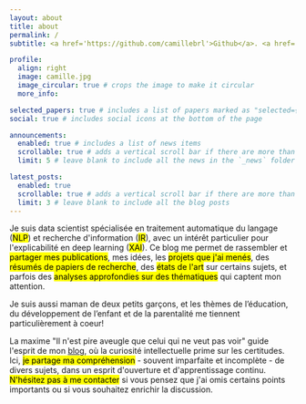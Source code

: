 ```yaml
---
layout: about
title: about
permalink: /
subtitle: <a href='https://github.com/camillebrl'>Github</a>. <a href='https://huggingface.co/camillebrl'>Huggingface</a>. <a href='https://scholar.google.com/citations?user=pDIkfAEAAAAJ&hl=fr&oi=ao'>Google Scholar</a>. <a href='https://x.com/BarbouleCamille/'>X</a>. <a href='https://bsky.app/profile/camillebarboule.bsky.social'>BlueSky</a>.

profile:
  align: right
  image: camille.jpg
  image_circular: true # crops the image to make it circular
  more_info: 

selected_papers: true # includes a list of papers marked as "selected={true}"
social: true # includes social icons at the bottom of the page

announcements:
  enabled: true # includes a list of news items
  scrollable: true # adds a vertical scroll bar if there are more than 3 news items
  limit: 5 # leave blank to include all the news in the `_news` folder

latest_posts:
  enabled: true
  scrollable: true # adds a vertical scroll bar if there are more than 3 new posts items
  limit: 3 # leave blank to include all the blog posts
---
```


Je suis data scientist spécialisée en traitement automatique du langage (<mark>NLP</mark>) et recherche d'information (<mark>IR</mark>), avec un intérêt particulier pour l'explicabilité en deep learning (<mark>XAI</mark>). Ce blog me permet de rassembler et <mark>partager mes publications</mark>, mes idées, les <mark>projets que j'ai menés</mark>, des <mark>résumés de papiers de recherche</mark>, des <mark>états de l'art</mark> sur certains sujets, et parfois des <mark>analyses approfondies sur des thématiques</mark> qui captent mon attention.

Je suis aussi maman de deux petits garçons, et les thèmes de l’éducation, du développement de l’enfant et de la parentalité me tiennent particulièrement à coeur!

La maxime "Il n'est pire aveugle que celui qui ne veut pas voir" guide l'esprit de mon [blog](https://camillebrl.github.io/blog/), où la curiosité intellectuelle prime sur les certitudes. Ici, <mark>je partage ma compréhension</mark> - souvent imparfaite et incomplète - de divers sujets, dans un esprit d'ouverture et d'apprentissage continu. <mark>N'hésitez pas à me contacter</mark> si vous pensez que j'ai omis certains points importants ou si vous souhaitez enrichir la discussion.